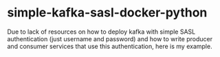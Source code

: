 # simple-kafka-sasl-docker-python
Due to lack of resources on how to deploy kafka with simple SASL authentication (just username and password) and how to write producer and consumer services that use this authentication, here is my example.
